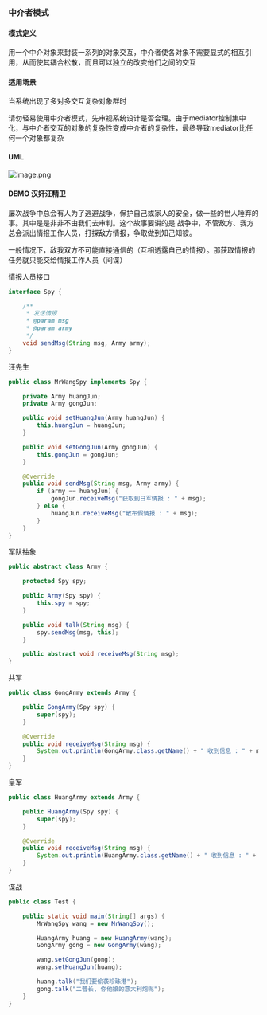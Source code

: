 ### 中介者模式

#### 模式定义
用一个中介对象来封装一系列的对象交互，中介者使各对象不需要显式的相互引用，从而使其耦合松散，而且可以独立的改变他们之间的交互

#### 适用场景
当系统出现了多对多交互复杂对象群时

请勿轻易使用中介者模式，先审视系统设计是否合理。由于mediator控制集中化，与中介者交互的对象的复杂性变成中介者的复杂性，最终导致mediator比任何一个对象都复杂

#### UML
![image.png](http://img.masterjoy.top/20190925/8b60ce58bc6db69018502291bcf27bdf.png)

#### DEMO 汉奸汪精卫
屡次战争中总会有人为了逃避战争，保护自己或家人的安全，做一些的世人唾弃的事。其中是是非非不由我们去审判。这个故事要讲的是
战争中，不管敌方、我方总会派出情报工作人员，打探敌方情报，争取做到知己知彼。

一般情况下，敌我双方不可能直接通信的（互相透露自己的情报）。那获取情报的任务就只能交给情报工作人员（间谍）

情报人员接口
```java
interface Spy {

    /**
     * 发送情报
     * @param msg
     * @param army
     */
    void sendMsg(String msg, Army army);
}
```
汪先生
```java
public class MrWangSpy implements Spy {

    private Army huangJun;
    private Army gongJun;

    public void setHuangJun(Army huangJun) {
        this.huangJun = huangJun;
    }

    public void setGongJun(Army gongJun) {
        this.gongJun = gongJun;
    }

    @Override
    public void sendMsg(String msg, Army army) {
        if (army == huangJun) {
            gongJun.receiveMsg("获取到日军情报 : " + msg);
        } else {
            huangJun.receiveMsg("散布假情报 : " + msg);
        }
    }
}
```
军队抽象
```java
public abstract class Army {

    protected Spy spy;

    public Army(Spy spy) {
        this.spy = spy;
    }

    public void talk(String msg) {
        spy.sendMsg(msg, this);
    }

    public abstract void receiveMsg(String msg);
}
```
共军
```java
public class GongArmy extends Army {

    public GongArmy(Spy spy) {
        super(spy);
    }

    @Override
    public void receiveMsg(String msg) {
        System.out.println(GongArmy.class.getName() + " 收到信息 : " + msg);
    }
}
```
皇军
```java
public class HuangArmy extends Army {

    public HuangArmy(Spy spy) {
        super(spy);
    }

    @Override
    public void receiveMsg(String msg) {
        System.out.println(HuangArmy.class.getName() + " 收到信息 : " + msg);
    }
}
```
谍战
```java
public class Test {

    public static void main(String[] args) {
        MrWangSpy wang = new MrWangSpy();

        HuangArmy huang = new HuangArmy(wang);
        GongArmy gong = new GongArmy(wang);

        wang.setGongJun(gong);
        wang.setHuangJun(huang);

        huang.talk("我们要偷袭珍珠港");
        gong.talk("二营长, 你他娘的意大利炮呢");
    }
}
```